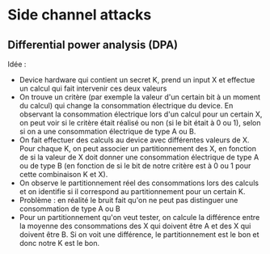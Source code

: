 # Side channel attacks

## Differential power analysis (DPA)

Idée :

 - Device hardware qui contient un secret K, prend un input X et effectue un calcul qui fait intervenir ces deux valeurs
 - On trouve un critère (par exemple la valeur d'un certain bit à un moment du calcul) qui change la consommation électrique du device. En observant la consommation électrique lors d'un calcul pour un certain X, on peut voir si le critère était réalisé ou non (si le bit était à 0 ou 1), selon si on a une consommation électrique de type A ou B.
 - On fait effectuer des calculs au device avec différentes valeurs de X. Pour chaque K, on peut associer un partitionnement des X, en fonction de si la valeur de X doit donner une consommation électrique de type A ou de type B (en fonction de si le bit de notre critère est à 0 ou 1 pour cette combinaison K et X).
 - On observe le partitionnement réel des consommations lors des calculs et on identifie si il correspond au partitionnement pour un certain K.
 - Problème : en réalité le bruit fait qu'on ne peut pas distinguer une consommation de type A ou B
 - Pour un partitionnement qu'on veut tester, on calcule la différence entre la moyenne des consommations des X qui doivent être A et des X qui doivent être B. Si on voit une différence, le partitionnement est le bon et donc notre K est le bon.